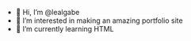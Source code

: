 - 👋 Hi, I’m @lealgabe
- 👀 I’m interested in making an amazing portfolio site
- 🌱 I’m currently learning HTML

<!---
lealgabe/lealgabe is a ✨ special ✨ repository because its `README.md` (this file) appears on your GitHub profile.
You can click the Preview link to take a look at your changes.
--->
